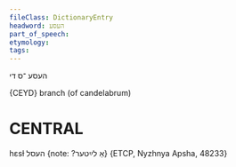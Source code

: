 ```yaml
---
fileClass: DictionaryEntry
headword: העסע
part_of_speech: 
etymology: 
tags: 
---
```

העסע
־ס
די

{CEYD}
branch (of candelabrum)

CENTRAL
========

hɛsɫ העסל {note: ?אַ לײַטער} {ETCP, Nyzhnya Apsha, 48233}